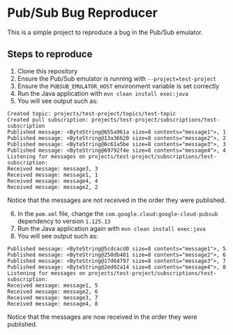 # Pub/Sub Bug Reproducer

This is a simple project to reproduce a bug in the Pub/Sub emulator.

## Steps to reproduce
1. Clone this repository
2. Ensure the Pub/Sub emulator is running with `--project=test-project`
3. Ensure the `PUBSUB_EMULATOR_HOST` environment variable is set correctly
4. Run the Java application with `mvn clean install exec:java`
5. You will see output such as:
```console
Created topic: projects/test-project/topics/test-topic
Created pull subscription: projects/test-project/subscriptions/test-subscription
Published message: <ByteString@655a961a size=8 contents="message1">, 1
Published message: <ByteString@13a36620 size=8 contents="message2">, 2
Published message: <ByteString@6c61a5be size=8 contents="message3">, 3
Published message: <ByteString@69792f4e size=8 contents="message4">, 4
Listening for messages on projects/test-project/subscriptions/test-subscription:
Received message: message3, 3
Received message: message1, 1
Received message: message4, 4
Received message: message2, 2
```

Notice that the messages are not received in the order they were published.

6. In the `pom.xml` file, change the `com.google.cloud:google-cloud-pubsub` dependency to version `1.125.13`
7. Run the Java application again with `mvn clean install exec:java`
8. You will see output such as:
```console
Published message: <ByteString@5cdcacd0 size=8 contents="message1">, 5
Published message: <ByteString@250db401 size=8 contents="message2">, 6
Published message: <ByteString@17d64797 size=8 contents="message3">, 7
Published message: <ByteString@2ed02a14 size=8 contents="message4">, 8
Listening for messages on projects/test-project/subscriptions/test-subscription:
Received message: message1, 5
Received message: message2, 6
Received message: message3, 7
Received message: message4, 8
```

Notice that the messages are now received in the order they were published.